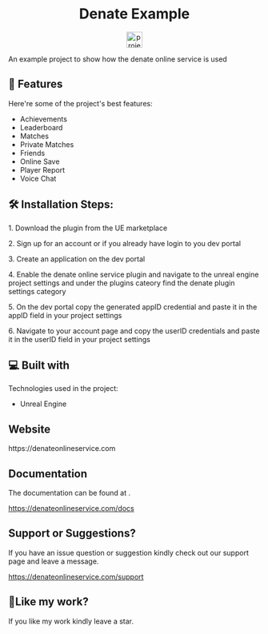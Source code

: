 <h1 align="center" id="title">Denate Example</h1>

<p align="center"><img src="https://drive.usercontent.google.com/download?id=1uhEIrrKumxd5n0on56joQikLseCpc-Yr&export=view&authuser=0" alt="project-image" width="32" height="32"></p>

<p id="description">An example project to show how the denate online service is used</p>

  
  
<h2>🧐 Features</h2>

Here're some of the project's best features:

*   Achievements
*   Leaderboard
*   Matches
*   Private Matches
*   Friends
*   Online Save
*   Player Report
*   Voice Chat

<h2>🛠️ Installation Steps:</h2>

<p>1. Download the plugin from the UE marketplace</p>

<p>2. Sign up for an account or if you already have login to you dev portal</p>

<p>3. Create an application on the dev portal</p>

<p>4. Enable the denate online service plugin and navigate to the unreal engine project settings and under the plugins cateory find the denate plugin settings category</p>

<p>5. On the dev portal copy the generated appID credential and paste it in the appID field in your project settings</p>

<p>6. Navigate to your account page and copy the userID credentials and paste it in the userID field in your project settings</p>

  
  
<h2>💻 Built with</h2>

Technologies used in the project:

*   Unreal Engine

<h2>Website</h2>

<p>https://denateonlineservice.com</p>

<h2>Documentation</h2>

The documentation can be found at .<p>https://denateonlineservice.com/docs</p>

<h2>Support or Suggestions?</h2>

If you have an issue question or suggestion kindly check out our support page and leave a message.<p>https://denateonlineservice.com/support</p>

<h2>💖Like my work?</h2>

If you like my work kindly leave a star.
